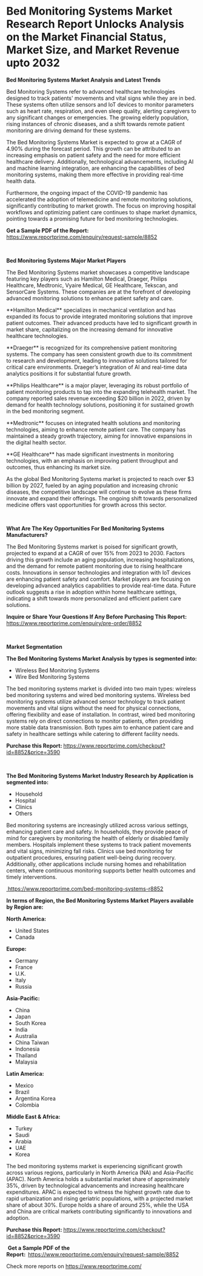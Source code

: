 <p><h1>Bed Monitoring Systems Market Research Report Unlocks Analysis on the Market Financial Status, Market Size, and Market Revenue upto 2032</h1></p><p><strong>Bed Monitoring Systems Market Analysis and Latest Trends</strong></p>
<p><p>Bed Monitoring Systems refer to advanced healthcare technologies designed to track patients' movements and vital signs while they are in bed. These systems often utilize sensors and IoT devices to monitor parameters such as heart rate, respiration, and even sleep quality, alerting caregivers to any significant changes or emergencies. The growing elderly population, rising instances of chronic diseases, and a shift towards remote patient monitoring are driving demand for these systems.</p><p>The Bed Monitoring Systems Market is expected to grow at a CAGR of 4.90% during the forecast period. This growth can be attributed to an increasing emphasis on patient safety and the need for more efficient healthcare delivery. Additionally, technological advancements, including AI and machine learning integration, are enhancing the capabilities of bed monitoring systems, making them more effective in providing real-time health data. </p><p>Furthermore, the ongoing impact of the COVID-19 pandemic has accelerated the adoption of telemedicine and remote monitoring solutions, significantly contributing to market growth. The focus on improving hospital workflows and optimizing patient care continues to shape market dynamics, pointing towards a promising future for bed monitoring technologies.</p></p>
<p><strong>Get a Sample PDF of the Report:&nbsp;</strong> <a href="https://www.reportprime.com/enquiry/request-sample/8852?utm_campaign=2876&utm_medium=2&utm_source=Github&utm_content=ia&utm_term=20032025&utm_id=bed-monitoring-systems">https://www.reportprime.com/enquiry/request-sample/8852</a></p>
<p>&nbsp;</p>
<p><strong>Bed Monitoring Systems Major Market Players</strong></p>
<p><p>The Bed Monitoring Systems market showcases a competitive landscape featuring key players such as Hamilton Medical, Draeger, Philips Healthcare, Medtronic, Vyaire Medical, GE Healthcare, Tekscan, and SensorCare Systems. These companies are at the forefront of developing advanced monitoring solutions to enhance patient safety and care.</p><p>**Hamilton Medical** specializes in mechanical ventilation and has expanded its focus to provide integrated monitoring solutions that improve patient outcomes. Their advanced products have led to significant growth in market share, capitalizing on the increasing demand for innovative healthcare technologies.</p><p>**Draeger** is recognized for its comprehensive patient monitoring systems. The company has seen consistent growth due to its commitment to research and development, leading to innovative solutions tailored for critical care environments. Draeger’s integration of AI and real-time data analytics positions it for substantial future growth.</p><p>**Philips Healthcare** is a major player, leveraging its robust portfolio of patient monitoring products to tap into the expanding telehealth market. The company reported sales revenue exceeding $20 billion in 2022, driven by demand for health technology solutions, positioning it for sustained growth in the bed monitoring segment.</p><p>**Medtronic** focuses on integrated health solutions and monitoring technologies, aiming to enhance remote patient care. The company has maintained a steady growth trajectory, aiming for innovative expansions in the digital health sector.</p><p>**GE Healthcare** has made significant investments in monitoring technologies, with an emphasis on improving patient throughput and outcomes, thus enhancing its market size.</p><p>As the global Bed Monitoring Systems market is projected to reach over $3 billion by 2027, fueled by an aging population and increasing chronic diseases, the competitive landscape will continue to evolve as these firms innovate and expand their offerings. The ongoing shift towards personalized medicine offers vast opportunities for growth across this sector.</p></p>
<p>&nbsp;</p>
<p><strong>What Are The Key Opportunities For Bed Monitoring Systems Manufacturers?</strong></p>
<p><p>The Bed Monitoring Systems market is poised for significant growth, projected to expand at a CAGR of over 15% from 2023 to 2030. Factors driving this growth include an aging population, increasing hospitalizations, and the demand for remote patient monitoring due to rising healthcare costs. Innovations in sensor technologies and integration with IoT devices are enhancing patient safety and comfort. Market players are focusing on developing advanced analytics capabilities to provide real-time data. Future outlook suggests a rise in adoption within home healthcare settings, indicating a shift towards more personalized and efficient patient care solutions.</p></p>
<p><strong>Inquire or Share Your Questions If Any Before Purchasing This Report:</strong> <a href="https://www.reportprime.com/enquiry/pre-order/8852?utm_campaign=2876&utm_medium=2&utm_source=Github&utm_content=ia&utm_term=20032025&utm_id=bed-monitoring-systems">https://www.reportprime.com/enquiry/pre-order/8852</a></p>
<p>&nbsp;</p>
<p><strong>Market Segmentation</strong></p>
<p><strong>The Bed Monitoring Systems Market Analysis by types is segmented into:</strong></p>
<p><ul><li>Wireless Bed Monitoring Systems</li><li>Wire Bed Monitoring Systems</li></ul></p>
<p><p>The bed monitoring systems market is divided into two main types: wireless bed monitoring systems and wired bed monitoring systems. Wireless bed monitoring systems utilize advanced sensor technology to track patient movements and vital signs without the need for physical connections, offering flexibility and ease of installation. In contrast, wired bed monitoring systems rely on direct connections to monitor patients, often providing more stable data transmission. Both types aim to enhance patient care and safety in healthcare settings while catering to different facility needs.</p></p>
<p><strong>Purchase this Report:&nbsp;</strong><a href="https://www.reportprime.com/checkout?id=8852&price=3590&utm_campaign=2876&utm_medium=2&utm_source=Github&utm_content=ia&utm_term=20032025&utm_id=bed-monitoring-systems">https://www.reportprime.com/checkout?id=8852&price=3590</a></p>
<p>&nbsp;</p>
<p><strong>The Bed Monitoring Systems Market Industry Research by Application is segmented into:</strong></p>
<p><ul><li>Household</li><li>Hospital</li><li>Clinics</li><li>Others</li></ul></p>
<p><p>Bed monitoring systems are increasingly utilized across various settings, enhancing patient care and safety. In households, they provide peace of mind for caregivers by monitoring the health of elderly or disabled family members. Hospitals implement these systems to track patient movements and vital signs, minimizing fall risks. Clinics use bed monitoring for outpatient procedures, ensuring patient well-being during recovery. Additionally, other applications include nursing homes and rehabilitation centers, where continuous monitoring supports better health outcomes and timely interventions.</p></p>
<p><a href="https://www.reportprime.com/bed-monitoring-systems-r8852?utm_campaign=2876&utm_medium=2&utm_source=Github&utm_content=ia&utm_term=20032025&utm_id=bed-monitoring-systems">&nbsp;https://www.reportprime.com/bed-monitoring-systems-r8852</a></p>
<p><strong>In terms of Region, the Bed Monitoring Systems Market Players available by Region are:</strong></p>
<p>
    <p> <strong> North America: </strong>
        <ul>
            <li>United States</li>
            <li>Canada</li>
        </ul>
        </p> 
    <p> <strong> Europe: </strong>
        <ul>
            <li>Germany</li>
            <li>France</li>
            <li>U.K.</li>
            <li>Italy</li>
            <li>Russia</li>
        </ul>
        </p> 
    <p> <strong> Asia-Pacific: </strong>
        <ul>
            <li>China</li>
            <li>Japan</li>
            <li>South Korea</li>
            <li>India</li>
            <li>Australia</li>
            <li>China Taiwan</li>
            <li>Indonesia</li>
            <li>Thailand</li>
            <li>Malaysia</li>
        </ul>
        </p> 
    <p> <strong> Latin America: </strong>
        <ul>
            <li>Mexico</li>
            <li>Brazil</li>
            <li>Argentina Korea</li>
            <li>Colombia</li>
        </ul>
        </p> 
    <p> <strong> Middle East & Africa: </strong>
        <ul>
            <li>Turkey</li>
            <li>Saudi</li>
            <li>Arabia</li>
            <li>UAE</li>
            <li>Korea</li>
        </ul>
    </p>
    </p>
<p><p>The bed monitoring systems market is experiencing significant growth across various regions, particularly in North America (NA) and Asia-Pacific (APAC). North America holds a substantial market share of approximately 35%, driven by technological advancements and increasing healthcare expenditures. APAC is expected to witness the highest growth rate due to rapid urbanization and rising geriatric populations, with a projected market share of about 30%. Europe holds a share of around 25%, while the USA and China are critical markets contributing significantly to innovations and adoption.</p></p>
<p><strong>Purchase this Report: </strong><a href="https://www.reportprime.com/checkout?id=8852&price=3590&utm_campaign=2876&utm_medium=2&utm_source=Github&utm_content=ia&utm_term=20032025&utm_id=bed-monitoring-systems">https://www.reportprime.com/checkout?id=8852&price=3590</a></p>
<p>&nbsp;<strong>Get a Sample PDF of the Report:&nbsp;&nbsp;</strong><a href="https://www.reportprime.com/enquiry/request-sample/8852?utm_campaign=2876&utm_medium=2&utm_source=Github&utm_content=ia&utm_term=20032025&utm_id=bed-monitoring-systems">https://www.reportprime.com/enquiry/request-sample/8852</a></p>
<p><strong></strong></p>
<p>Check more reports on <a href="https://www.reportprime.com/?utm_campaign=2876&utm_medium=2&utm_source=Github&utm_content=ia&utm_term=20032025&utm_id=bed-monitoring-systems">https://www.reportprime.com/</a></p>